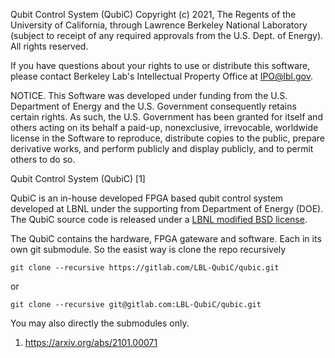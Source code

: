 Qubit Control System (QubiC) Copyright (c) 2021, The Regents of 
the University of California, through Lawrence Berkeley National
Laboratory (subject to receipt of any required approvals from the
U.S. Dept. of Energy). All rights reserved.

If you have questions about your rights to use or distribute this software,
please contact Berkeley Lab's Intellectual Property Office at
IPO@lbl.gov.

NOTICE.  This Software was developed under funding from the U.S. Department
of Energy and the U.S. Government consequently retains certain rights.  As
such, the U.S. Government has been granted for itself and others acting on
its behalf a paid-up, nonexclusive, irrevocable, worldwide license in the
Software to reproduce, distribute copies to the public, prepare derivative 
works, and perform publicly and display publicly, and to permit others to do so.


Qubit Control System (QubiC) [1]

QubiC is an in-house developed FPGA based qubit control system developed at LBNL under the supporting from Department of Energy (DOE).
The QubiC source code is released under a [LBNL modified BSD license](Legal.txt).

The QubiC contains the hardware, FPGA gateware and software. Each in its own git submodule. 
So the easist way is clone the repo recursively 

`git clone --recursive https://gitlab.com/LBL-QubiC/qubic.git`

or 

`git clone --recursive git@gitlab.com:LBL-QubiC/qubic.git`

You may also directly the submodules only.

1. https://arxiv.org/abs/2101.00071
